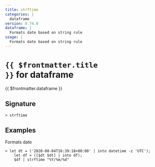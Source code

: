 ```yaml
---
title: strftime
categories: |
  dataframe
version: 0.74.0
dataframe: |
  Formats date based on string rule
usage: |
  Formats date based on string rule
---
```


# <code>{{ $frontmatter.title }}</code> for dataframe

<div class='command-title'>{{ $frontmatter.dataframe }}</div>

## Signature

```> strftime ```

## Examples

Formats date
```shell
> let dt = ('2020-08-04T16:39:18+00:00' | into datetime -z 'UTC');
    let df = ([$dt $dt] | into df);
    $df | strftime "%Y/%m/%d"
```
